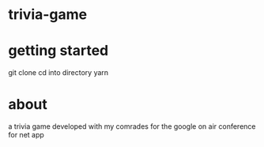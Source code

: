 # trivia-game

# getting started
git clone
cd into directory
yarn 

# about
a trivia game developed with my comrades for the google on air conference for net app 
